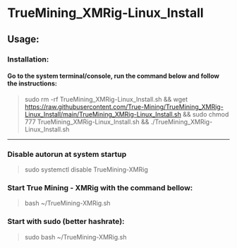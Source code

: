 # TrueMining_XMRig-Linux_Install

## Usage:

### Installation:
#### Go to the system terminal/console, run the command below and follow the instructions:

> sudo rm -rf TrueMining_XMRig-Linux_Install.sh && wget https://raw.githubusercontent.com/True-Mining/TrueMining_XMRig-Linux_Install/main/TrueMining_XMRig-Linux_Install.sh && sudo chmod 777 TrueMining_XMRig-Linux_Install.sh && ./TrueMining_XMRig-Linux_Install.sh

---

### Disable autorun at system startup
> sudo systemctl disable TrueMining-XMRig

### Start True Mining - XMRig with the command bellow:
> bash ~/TrueMining-XMRig.sh

### Start with sudo (better hashrate):
> sudo bash ~/TrueMining-XMRig.sh
